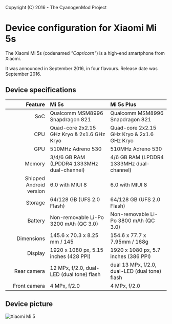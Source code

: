 Copyright (C) 2016 - The CyanogenMod Project

Device configuration for Xiaomi Mi 5s
==============

The Xiaomi Mi 5s (codenamed _"Capricorn"_) is a high-end smartphone from Xiaomi.

It was announced in September 2016, in four flavours. Release date was September 2016.

## Device specifications

| Feature      | Mi 5s                                           | Mi 5s Plus                                      |
| -----------: | :---------------------------------------------- | :---------------------------------------------- |
| SoC          | Qualcomm MSM8996 Snapdragon 821                 | Qualcomm MSM8996 Snapdragon 821                 |
| CPU          | Quad-core 2x2.15 GHz Kryo & 2x1.6 GHz Kryo      | Quad-core 2x2.15 GHz Kryo & 2x1.6 GHz Kryo      |
| GPU          | 510MHz Adreno 530                               | 510MHz Adreno 530                               |
| Memory       | 3/4/6 GB RAM (LPDDR4 1333MHz dual-channel)      | 4/6 GB RAM (LPDDR4 1333MHz dual-channel)        |
| Shipped Android version | 6.0 with MIUI 8                      | 6.0 with MIUI 8                                 |
| Storage      | 64/128 GB (UFS 2.0 Flash)                       | 64/128 GB (UFS 2.0 Flash)                       |
| Battery      | Non-removable Li-Po 3200 mAh (QC 3.0)           | Non-removable Li-Po 3800 mAh (QC 3.0)           |
| Dimensions   | 145.6 x 70.3 x 8.25 mm / 145                    | 154.6 x 77.7 x 7.95mm / 168g                    |
| Display      | 1920 x 1080 px, 5.15 inches (428 PPI)           | 1920 x 1080 px, 5.7 inches (386 PPI)            |
| Rear camera  | 12 MPx, f/2.0, dual-LED (dual tone) flash |dual 13 MPx, f/2.0,  dual-LED (dual tone) flash |
| Front camera | 4 MPx, f/2.0                                    | 4 MPx, f/2.0                                    |

## Device picture

![Xiaomi Mi 5](http://xiaomi-mi.com/uploads/CatalogueImage/xiaomi-mi-5s-gray_14506_1475064497.jpg "Xiaomi Mi 5s in black")
